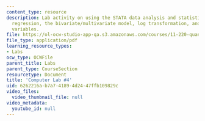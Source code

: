 ```yaml
---
content_type: resource
description: Lab activity on using the STATA data analysis and statistical software,
  regression, the bivariate/multivariate model, log transformation, and categorical
  variables.
file: https://ol-ocw-studio-app-qa.s3.amazonaws.com/courses/11-220-quantitative-reasoning-statistical-methods-for-planners-i-spring-2009/6262216ab7a741894d2447ffb109829c_MIT11_220s09_Lab04_Apr24.pdf
file_type: application/pdf
learning_resource_types:
- Labs
ocw_type: OCWFile
parent_title: Labs
parent_type: CourseSection
resourcetype: Document
title: 'Computer Lab #4'
uid: 6262216a-b7a7-4189-4d24-47ffb109829c
video_files:
  video_thumbnail_file: null
video_metadata:
  youtube_id: null
---
```

